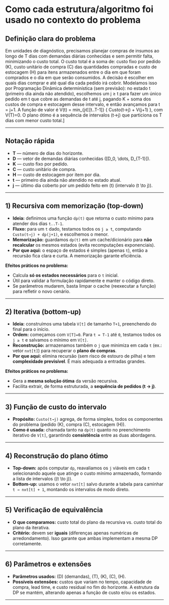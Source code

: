 # Como cada estrutura/algoritmo foi usado no contexto do problema

## Definição clara do problema

Em unidades de diagnóstico, precisamos planejar compras de insumos ao longo de T dias com demandas diárias conhecidas e sem permitir falta, minimizando o custo total. O custo total é a soma de: custo fixo por pedido (K), custo unitário de compra (C) das quantidades compradas e custo de estocagem (H) para itens armazenados entre o dia em que foram comprados e o dia em que serão consumidos. A decisão é escolher em quais dias comprar e até qual dia cada pedido irá cobrir. Modelamos isso por Programação Dinâmica determinística (sem previsão): no estado t (primeiro dia ainda não atendido), escolhemos um j ≥ t para fazer um único pedido em t que cobre as demandas de t até j, pagando K + soma dos custos de compra e estocagem desse intervalo, e então avançamos para t = j+1. A função de valor é V(t) = min_{j∈[t..T-1]} { Custo(t→j) + V(j+1) }, com V(T)=0. O plano ótimo é a sequência de intervalos (t→j) que particiona os T dias com menor custo total.]

---

## Notação rápida

- **T** — número de dias do horizonte.  
- **D** — vetor de demandas diárias conhecidas \([D_0, \dots, D_{T-1}]\).  
- **K** — custo fixo por pedido.  
- **C** — custo unitário de compra.  
- **H** — custo de estocagem por item por dia.  
- **t** — primeiro dia ainda não atendido no estado atual.  
- **j** — último dia coberto por um pedido feito em \(t\) (intervalo \(t \to j\)).

---

## 1) Recursiva com memorização (top-down)
- **Ideia:** definimos uma função `dp(t)` que retorna o custo mínimo para atender dos dias `t..T-1`.
- **Fluxo:** para um `t` dado, testamos todos os `j ≥ t`, computando `Custo(t→j) + dp(j+1)`, e escolhemos o menor.
- **Memorização:** guardamos `dp(t)` em um cache/dicionário para **não recalcular** os mesmos estados (evita recomputações exponenciais).
- **Por que aqui:** o espaço de estados é simples (apenas `t`), então a recursão fica clara e curta. A memorização garante eficiência.

**Efeitos práticos no problema:**
- Calcula **só os estados necessários** para o `t` inicial.
- Útil para validar a formulação rapidamente e manter o código direto.
- Se parâmetros mudarem, basta limpar o cache (reexecutar a função) para refletir o novo cenário.

---

## 2) Iterativa (bottom-up)
- **Ideia:** construímos uma tabela `V[t]` de tamanho `T+1`, preenchendo do final para o início.
- **Ordem:** começamos com `V[T]=0`. Para `t = T-1` até `0`, testamos todos os `j ≥ t` e salvamos o mínimo em `V[t]`.
- **Reconstrução:** armazenamos também o `j` que minimiza em cada `t` (ex.: vetor `nxt[t]`) para recuperar o **plano de compras**.
- **Por que aqui:** elimina recursão (sem risco de estouro de pilha) e tem **complexidade previsível**. É mais adequada a entradas grandes.

**Efeitos práticos no problema:**
- Gera a **mesma solução ótima** da versão recursiva.
- Facilita extrair, de forma estruturada, a **sequência de pedidos (t → j)**.

---

## 3) Função de custo do intervalo
- **Propósito:** `Custo(t→j)` agrega, de forma simples, todos os componentes do problema (pedido \(K\), compra \(C\), estocagem \(H\)).
- **Como é usada:** chamada tanto na `dp(t)` quanto no preenchimento iterativo de `V[t]`, garantindo **consistência** entre as duas abordagens.

---

## 4) Reconstrução do plano ótimo
- **Top-down:** após computar `dp`, reavaliamos os `j` viáveis em cada `t` selecionando aquele que atinge o custo mínimo armazenado, formando a lista de intervalos \((t \to j)\).
- **Bottom-up:** usamos o vetor `nxt[t]` salvo durante a tabela para caminhar `t → nxt[t] + 1`, montando os intervalos de modo direto.

---

## 5) Verificação de equivalência
- **O que comparamos:** custo total do plano da recursiva vs. custo total do plano da iterativa.
- **Critério:** devem ser **iguais** (diferenças apenas numéricas de arredondamento). Isso garante que ambas implementam a mesma DP corretamente.

---

## 6) Parâmetros e extensões
- **Parâmetros usados:** \(D\) (demandas), \(T\), \(K\), \(C\), \(H\).
- **Possíveis extensões:** custos que variam no tempo, capacidade de compra, lead time, e custo residual no fim do horizonte. A estrutura da DP se mantém, alterando apenas a função de custo e/ou os estados.

---

